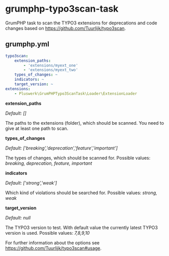 # grumphp-typo3scan-task

GrumPHP task to scan the TYPO3 extensions for deprecations and code changes based on https://github.com/Tuurlijk/typo3scan.

## grumphp.yml

```yaml
typo3scan:
    extension_paths:
        - 'extensions/myext_one'
        - 'extensions/myext_two'
    types_of_changes: ~
    indicators: ~
    target_version: ~
extensions:
    - Pluswerk\GrumPHPTypo3ScanTask\Loader\ExtensionLoader
```

**extension_paths**

_Default: []_

The paths to the extensions (folder), which should be scanned. You need to give at least one path to scan.

**types_of_changes**

_Default: ['breaking','deprecation','feature','important']_

The types of changes, which should be scanned for. Possible values: _breaking, deprecation, feature, important_

**indicators**

_Default: ['strong','weak']_

Which kind of violations should be searched for. Possible values: _strong, weak_

**target_version**

_Default: null_

The TYPO3 version to test. With default value the currently latest TYPO3 version is used. Possible values: _7,8,9,10_

For further information about the options see https://github.com/Tuurlijk/typo3scan#usage.